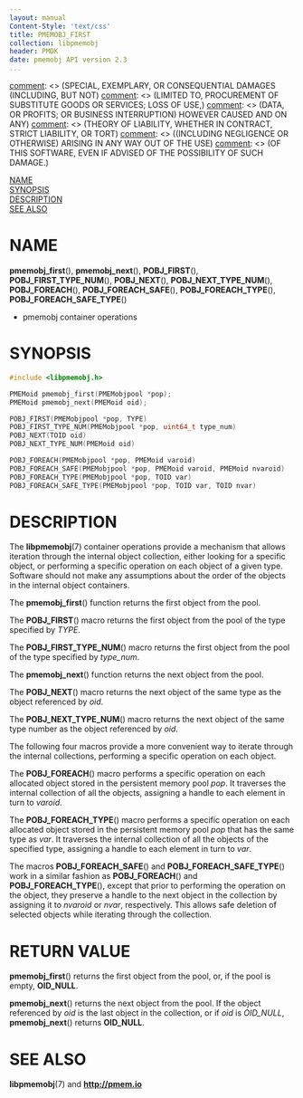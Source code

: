 ```yaml
---
layout: manual
Content-Style: 'text/css'
title: PMEMOBJ_FIRST
collection: libpmemobj
header: PMDK
date: pmemobj API version 2.3
...
```


[comment]: <> (Copyright 2017-2018, Intel Corporation)

[comment]: <> (Redistribution and use in source and binary forms, with or without)
[comment]: <> (modification, are permitted provided that the following conditions)
[comment]: <> (are met:)
[comment]: <> (    * Redistributions of source code must retain the above copyright)
[comment]: <> (      notice, this list of conditions and the following disclaimer.)
[comment]: <> (    * Redistributions in binary form must reproduce the above copyright)
[comment]: <> (      notice, this list of conditions and the following disclaimer in)
[comment]: <> (      the documentation and/or other materials provided with the)
[comment]: <> (      distribution.)
[comment]: <> (    * Neither the name of the copyright holder nor the names of its)
[comment]: <> (      contributors may be used to endorse or promote products derived)
[comment]: <> (      from this software without specific prior written permission.)

[comment]: <> (THIS SOFTWARE IS PROVIDED BY THE COPYRIGHT HOLDERS AND CONTRIBUTORS)
[comment]: <> ("AS IS" AND ANY EXPRESS OR IMPLIED WARRANTIES, INCLUDING, BUT NOT)
[comment]: <> (LIMITED TO, THE IMPLIED WARRANTIES OF MERCHANTABILITY AND FITNESS FOR)
[comment]: <> (A PARTICULAR PURPOSE ARE DISCLAIMED. IN NO EVENT SHALL THE COPYRIGHT)
[comment]: <> (OWNER OR CONTRIBUTORS BE LIABLE FOR ANY DIRECT, INDIRECT, INCIDENTAL,)
[comment]: <> (SPECIAL, EXEMPLARY, OR CONSEQUENTIAL DAMAGES (INCLUDING, BUT NOT)
[comment]: <> (LIMITED TO, PROCUREMENT OF SUBSTITUTE GOODS OR SERVICES; LOSS OF USE,)
[comment]: <> (DATA, OR PROFITS; OR BUSINESS INTERRUPTION) HOWEVER CAUSED AND ON ANY)
[comment]: <> (THEORY OF LIABILITY, WHETHER IN CONTRACT, STRICT LIABILITY, OR TORT)
[comment]: <> ((INCLUDING NEGLIGENCE OR OTHERWISE) ARISING IN ANY WAY OUT OF THE USE)
[comment]: <> (OF THIS SOFTWARE, EVEN IF ADVISED OF THE POSSIBILITY OF SUCH DAMAGE.)

[comment]: <> (pmemobj_first.3 -- man page for pmemobj container operations)

[NAME](#name)<br />
[SYNOPSIS](#synopsis)<br />
[DESCRIPTION](#description)<br />
[SEE ALSO](#see-also)<br />


# NAME #

**pmemobj_first**(), **pmemobj_next**(),
**POBJ_FIRST**(), **POBJ_FIRST_TYPE_NUM**(),
**POBJ_NEXT**(), **POBJ_NEXT_TYPE_NUM**(),
**POBJ_FOREACH**(), **POBJ_FOREACH_SAFE**(),
**POBJ_FOREACH_TYPE**(), **POBJ_FOREACH_SAFE_TYPE**()
- pmemobj container operations


# SYNOPSIS #

```c
#include <libpmemobj.h>

PMEMoid pmemobj_first(PMEMobjpool *pop);
PMEMoid pmemobj_next(PMEMoid oid);

POBJ_FIRST(PMEMobjpool *pop, TYPE)
POBJ_FIRST_TYPE_NUM(PMEMobjpool *pop, uint64_t type_num)
POBJ_NEXT(TOID oid)
POBJ_NEXT_TYPE_NUM(PMEMoid oid)

POBJ_FOREACH(PMEMobjpool *pop, PMEMoid varoid)
POBJ_FOREACH_SAFE(PMEMobjpool *pop, PMEMoid varoid, PMEMoid nvaroid)
POBJ_FOREACH_TYPE(PMEMobjpool *pop, TOID var)
POBJ_FOREACH_SAFE_TYPE(PMEMobjpool *pop, TOID var, TOID nvar)
```


# DESCRIPTION #

The **libpmemobj**(7) container operations provide a mechanism that allows
iteration through the internal object collection, either looking for a
specific object, or performing a specific operation on each object of a given
type. Software should not make any assumptions about the order of the objects
in the internal object containers.

The **pmemobj_first**() function returns the first object from the pool.

The **POBJ_FIRST**() macro returns the first object from the pool of
the type specified by *TYPE*.

The **POBJ_FIRST_TYPE_NUM**() macro returns the first object from the pool
of the type specified by *type_num*.

The **pmemobj_next**() function returns the next object from the pool.

The **POBJ_NEXT**() macro returns the next object of the same type
as the object referenced by *oid*.

The **POBJ_NEXT_TYPE_NUM**() macro returns the next object of the same type
number as the object referenced by *oid*.

The following four macros provide a more convenient way to iterate through the
internal collections, performing a specific operation on each object.

The **POBJ_FOREACH**() macro performs a specific operation on each allocated
object stored in the persistent memory pool *pop*. It traverses the internal
collection of all the objects, assigning a handle to each element in turn to
*varoid*.

The **POBJ_FOREACH_TYPE**() macro performs a specific operation on each
allocated object stored in the persistent memory pool *pop* that has the same
type as *var*. It traverses the internal collection of all the objects of the
specified type, assigning a handle to each element in turn to *var*.

The macros **POBJ_FOREACH_SAFE**() and **POBJ_FOREACH_SAFE_TYPE**() work in a
similar fashion as **POBJ_FOREACH**() and **POBJ_FOREACH_TYPE**(), except that
prior to performing the operation on the object, they preserve a handle to the
next object in the collection by assigning it to *nvaroid* or *nvar*,
respectively. This allows safe deletion of selected objects while iterating
through the collection.

# RETURN VALUE #

**pmemobj_first**() returns the first object from the pool, or, if the pool
is empty, **OID_NULL**.

**pmemobj_next**() returns the next object from the pool. If the object
referenced by *oid* is the last object in the collection, or if *oid*
is *OID_NULL*, **pmemobj_next**() returns **OID_NULL**.


# SEE ALSO #

**libpmemobj**(7) and **<http://pmem.io>**
